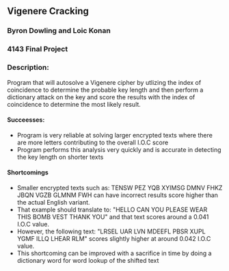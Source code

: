 ## Vigenere Cracking
### Byron Dowling and Loic Konan
### 4143 Final Project

### Description:
Program that will autosolve a Vigenere cipher by utlizing the index of coincidence to determine the probable key length and then perform a dictionary attack on the key and score the results with the index of coincidence to determine the most likely result.

#### Succeesses:
- Program is very reliable at solving larger encrypted texts where there are more letters contributing to the overall I.O.C score
- Program performs this analysis very quickly and is accurate in detecting the key length on shorter texts

#### Shortcomings
- Smaller encrypted texts such as: TENSW PEZ YQB XYIMSG DMNV FHKZ JBQN VGZB GLMNM FWH can have incorrect results score higher than the actual English variant.
- That example should translate to: "HELLO CAN YOU PLEASE WEAR THIS BOMB VEST THANK YOU" and that text scores around a 0.041 I.O.C value.
- However, the following text: "LRSEL UAR LVN MDEEFL PBSR XUPL YGMF ILLQ LHEAR RLM" scores slightly higher at around 0.042 I.O.C value.
- This shortcoming can be improved with a sacrifice in time by doing a dictionary word for word lookup of the shifted text
